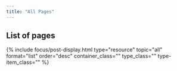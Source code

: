 ```yaml
---
title: "All Pages"
---
```



## List of pages
{% include focus/post-display.html type="resource" topic="all" format="list" order="desc" container_class="" type_class="" type-item_class="" %}     